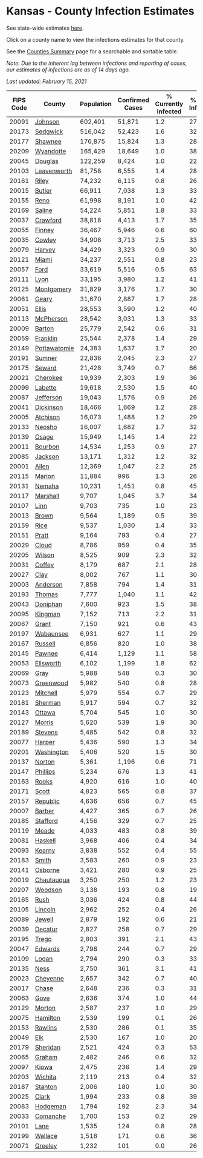 # Kansas - County Infection Estimates

See state-wide estimates [here](/infections/us-ks).

Click on a county name to view the infections estimates for that county.

See the [Counties Summary](/infections/summary-counties) page for a searchable and sortable table.

*Note: Due to the inherent lag between infections and reporting of cases, our estimates of infections are as of 14 days ago.*

*Last updated: February 15, 2021*

|   FIPS Code |                       County |   Population |   Confirmed Cases |   % Currently Infected |   % Total Infected |
|-------------|------------------------------|--------------|-------------------|------------------------|--------------------|
|       20091 |           [Johnson](johnson) |      602,401 |            51,871 |                    1.2 |               27.4 |
|       20173 |         [Sedgwick](sedgwick) |      516,042 |            52,423 |                    1.6 |               32.3 |
|       20177 |           [Shawnee](shawnee) |      176,875 |            15,824 |                    1.3 |               28.5 |
|       20209 |       [Wyandotte](wyandotte) |      165,429 |            18,649 |                    1.0 |               38.2 |
|       20045 |           [Douglas](douglas) |      122,259 |             8,424 |                    1.0 |               22.0 |
|       20103 |   [Leavenworth](leavenworth) |       81,758 |             6,555 |                    1.4 |               28.2 |
|       20161 |               [Riley](riley) |       74,232 |             6,115 |                    0.8 |               26.4 |
|       20015 |             [Butler](butler) |       66,911 |             7,038 |                    1.3 |               33.0 |
|       20155 |                 [Reno](reno) |       61,998 |             8,191 |                    1.0 |               42.2 |
|       20169 |             [Saline](saline) |       54,224 |             5,851 |                    1.8 |               33.8 |
|       20037 |         [Crawford](crawford) |       38,818 |             4,413 |                    1.7 |               35.8 |
|       20055 |             [Finney](finney) |       36,467 |             5,946 |                    0.6 |               60.7 |
|       20035 |             [Cowley](cowley) |       34,908 |             3,713 |                    2.5 |               33.0 |
|       20079 |             [Harvey](harvey) |       34,429 |             3,323 |                    0.9 |               30.9 |
|       20121 |               [Miami](miami) |       34,237 |             2,551 |                    0.8 |               23.2 |
|       20057 |                 [Ford](ford) |       33,619 |             5,516 |                    0.5 |               63.3 |
|       20111 |                 [Lyon](lyon) |       33,195 |             3,980 |                    1.2 |               41.1 |
|       20125 |     [Montgomery](montgomery) |       31,829 |             3,176 |                    1.7 |               30.8 |
|       20061 |               [Geary](geary) |       31,670 |             2,887 |                    1.7 |               28.0 |
|       20051 |               [Ellis](ellis) |       28,553 |             3,590 |                    1.2 |               40.2 |
|       20113 |       [McPherson](mcpherson) |       28,542 |             3,031 |                    1.3 |               33.8 |
|       20009 |             [Barton](barton) |       25,779 |             2,542 |                    0.6 |               31.9 |
|       20059 |         [Franklin](franklin) |       25,544 |             2,378 |                    1.4 |               29.5 |
|       20149 | [Pottawatomie](pottawatomie) |       24,383 |             1,637 |                    1.7 |               20.8 |
|       20191 |             [Sumner](sumner) |       22,836 |             2,045 |                    2.3 |               27.8 |
|       20175 |             [Seward](seward) |       21,428 |             3,749 |                    0.7 |               66.4 |
|       20021 |         [Cherokee](cherokee) |       19,939 |             2,303 |                    1.9 |               36.3 |
|       20099 |           [Labette](labette) |       19,618 |             2,530 |                    1.5 |               40.4 |
|       20087 |       [Jefferson](jefferson) |       19,043 |             1,576 |                    0.9 |               26.1 |
|       20041 |       [Dickinson](dickinson) |       18,466 |             1,669 |                    1.2 |               28.1 |
|       20005 |         [Atchison](atchison) |       16,073 |             1,488 |                    1.2 |               29.6 |
|       20133 |             [Neosho](neosho) |       16,007 |             1,682 |                    1.7 |               32.9 |
|       20139 |               [Osage](osage) |       15,949 |             1,145 |                    1.4 |               22.5 |
|       20011 |           [Bourbon](bourbon) |       14,534 |             1,253 |                    0.9 |               27.1 |
|       20085 |           [Jackson](jackson) |       13,171 |             1,312 |                    1.2 |               32.1 |
|       20001 |               [Allen](allen) |       12,369 |             1,047 |                    2.2 |               25.8 |
|       20115 |             [Marion](marion) |       11,884 |               996 |                    1.3 |               26.2 |
|       20131 |             [Nemaha](nemaha) |       10,231 |             1,451 |                    0.8 |               45.7 |
|       20117 |         [Marshall](marshall) |        9,707 |             1,045 |                    3.7 |               34.3 |
|       20107 |                 [Linn](linn) |        9,703 |               735 |                    1.0 |               23.9 |
|       20013 |               [Brown](brown) |        9,564 |             1,189 |                    0.5 |               39.8 |
|       20159 |                 [Rice](rice) |        9,537 |             1,030 |                    1.4 |               33.9 |
|       20151 |               [Pratt](pratt) |        9,164 |               793 |                    0.4 |               27.9 |
|       20029 |               [Cloud](cloud) |        8,786 |               959 |                    0.4 |               35.4 |
|       20205 |             [Wilson](wilson) |        8,525 |               909 |                    2.3 |               32.8 |
|       20031 |             [Coffey](coffey) |        8,179 |               687 |                    2.1 |               28.3 |
|       20027 |                 [Clay](clay) |        8,002 |               767 |                    1.1 |               30.7 |
|       20003 |         [Anderson](anderson) |        7,858 |               794 |                    1.4 |               31.3 |
|       20193 |             [Thomas](thomas) |        7,777 |             1,040 |                    1.1 |               42.6 |
|       20043 |         [Doniphan](doniphan) |        7,600 |               923 |                    1.5 |               38.5 |
|       20095 |           [Kingman](kingman) |        7,152 |               713 |                    2.2 |               31.3 |
|       20067 |               [Grant](grant) |        7,150 |               921 |                    0.6 |               43.4 |
|       20197 |       [Wabaunsee](wabaunsee) |        6,931 |               627 |                    1.1 |               29.7 |
|       20167 |           [Russell](russell) |        6,856 |               820 |                    1.0 |               38.3 |
|       20145 |             [Pawnee](pawnee) |        6,414 |             1,129 |                    1.1 |               58.5 |
|       20053 |       [Ellsworth](ellsworth) |        6,102 |             1,199 |                    1.8 |               62.1 |
|       20069 |                 [Gray](gray) |        5,988 |               548 |                    0.3 |               30.7 |
|       20073 |       [Greenwood](greenwood) |        5,982 |               540 |                    0.8 |               28.6 |
|       20123 |         [Mitchell](mitchell) |        5,979 |               554 |                    0.7 |               29.6 |
|       20181 |           [Sherman](sherman) |        5,917 |               594 |                    0.7 |               32.1 |
|       20143 |             [Ottawa](ottawa) |        5,704 |               545 |                    1.0 |               30.1 |
|       20127 |             [Morris](morris) |        5,620 |               539 |                    1.9 |               30.3 |
|       20189 |           [Stevens](stevens) |        5,485 |               542 |                    0.8 |               32.7 |
|       20077 |             [Harper](harper) |        5,436 |               590 |                    1.3 |               34.0 |
|       20201 |     [Washington](washington) |        5,406 |               520 |                    1.5 |               30.7 |
|       20137 |             [Norton](norton) |        5,361 |             1,196 |                    0.6 |               71.6 |
|       20147 |         [Phillips](phillips) |        5,234 |               676 |                    1.3 |               41.4 |
|       20163 |               [Rooks](rooks) |        4,920 |               616 |                    1.0 |               40.1 |
|       20171 |               [Scott](scott) |        4,823 |               565 |                    0.8 |               37.9 |
|       20157 |         [Republic](republic) |        4,636 |               656 |                    0.7 |               45.5 |
|       20007 |             [Barber](barber) |        4,427 |               365 |                    0.7 |               26.2 |
|       20185 |         [Stafford](stafford) |        4,156 |               329 |                    0.7 |               25.5 |
|       20119 |               [Meade](meade) |        4,033 |               483 |                    0.8 |               39.3 |
|       20081 |           [Haskell](haskell) |        3,968 |               406 |                    0.4 |               34.1 |
|       20093 |             [Kearny](kearny) |        3,838 |               552 |                    0.4 |               55.7 |
|       20183 |               [Smith](smith) |        3,583 |               260 |                    0.9 |               23.1 |
|       20141 |           [Osborne](osborne) |        3,421 |               280 |                    0.9 |               25.6 |
|       20019 |     [Chautauqua](chautauqua) |        3,250 |               250 |                    1.2 |               23.9 |
|       20207 |           [Woodson](woodson) |        3,138 |               193 |                    0.8 |               19.7 |
|       20165 |                 [Rush](rush) |        3,036 |               424 |                    0.8 |               44.6 |
|       20105 |           [Lincoln](lincoln) |        2,962 |               252 |                    0.4 |               26.7 |
|       20089 |             [Jewell](jewell) |        2,879 |               192 |                    0.6 |               21.5 |
|       20039 |           [Decatur](decatur) |        2,827 |               258 |                    0.7 |               29.1 |
|       20195 |               [Trego](trego) |        2,803 |               391 |                    2.1 |               43.8 |
|       20047 |           [Edwards](edwards) |        2,798 |               244 |                    0.7 |               29.6 |
|       20109 |               [Logan](logan) |        2,794 |               290 |                    0.3 |               33.2 |
|       20135 |                 [Ness](ness) |        2,750 |               361 |                    3.1 |               41.5 |
|       20023 |         [Cheyenne](cheyenne) |        2,657 |               342 |                    0.7 |               40.7 |
|       20017 |               [Chase](chase) |        2,648 |               236 |                    0.3 |               31.1 |
|       20063 |                 [Gove](gove) |        2,636 |               374 |                    1.0 |               44.9 |
|       20129 |             [Morton](morton) |        2,587 |               237 |                    1.0 |               29.7 |
|       20075 |         [Hamilton](hamilton) |        2,539 |               199 |                    0.1 |               26.3 |
|       20153 |           [Rawlins](rawlins) |        2,530 |               286 |                    0.1 |               35.5 |
|       20049 |                   [Elk](elk) |        2,530 |               167 |                    1.0 |               20.3 |
|       20179 |         [Sheridan](sheridan) |        2,521 |               424 |                    0.3 |               53.3 |
|       20065 |             [Graham](graham) |        2,482 |               246 |                    0.6 |               32.1 |
|       20097 |               [Kiowa](kiowa) |        2,475 |               236 |                    1.4 |               29.9 |
|       20203 |           [Wichita](wichita) |        2,119 |               213 |                    0.4 |               32.1 |
|       20187 |           [Stanton](stanton) |        2,006 |               180 |                    1.0 |               30.7 |
|       20025 |               [Clark](clark) |        1,994 |               233 |                    0.8 |               39.7 |
|       20083 |         [Hodgeman](hodgeman) |        1,794 |               192 |                    2.3 |               34.3 |
|       20033 |         [Comanche](comanche) |        1,700 |               153 |                    0.2 |               29.0 |
|       20101 |                 [Lane](lane) |        1,535 |               124 |                    0.8 |               28.5 |
|       20199 |           [Wallace](wallace) |        1,518 |               171 |                    0.6 |               36.2 |
|       20071 |           [Greeley](greeley) |        1,232 |               101 |                    0.0 |               26.7 |